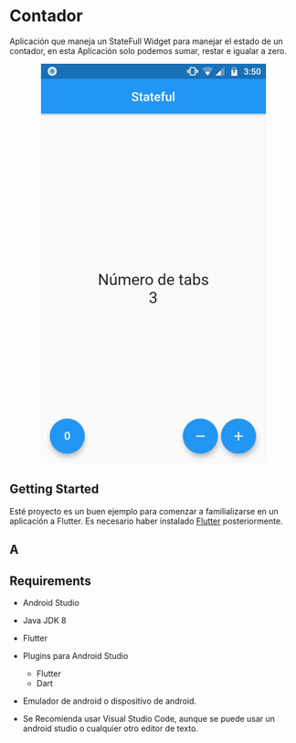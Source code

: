 # Contador

Aplicación que maneja un StateFull Widget para manejar el estado de un contador, en esta Aplicación solo podemos sumar, restar e igualar a zero.

<div align="center">
  <img height="700" src=".statics/app_container.jpeg" alt="android application">
</div>

## Getting Started

Esté proyecto es un buen ejemplo para comenzar a familializarse en un aplicación a Flutter. Es necesario haber instalado [Flutter](https://flutter.dev/docs/get-started) posteriormente.

## A

## Requirements
  - Android Studio
  - Java JDK 8
  - Flutter
  - Plugins para Android Studio
    - Flutter
    - Dart
  - Emulador de android o dispositivo de android.

  - Se Recomienda usar Visual Studio Code, aunque se puede usar un android studio o cualquier otro editor de texto.
